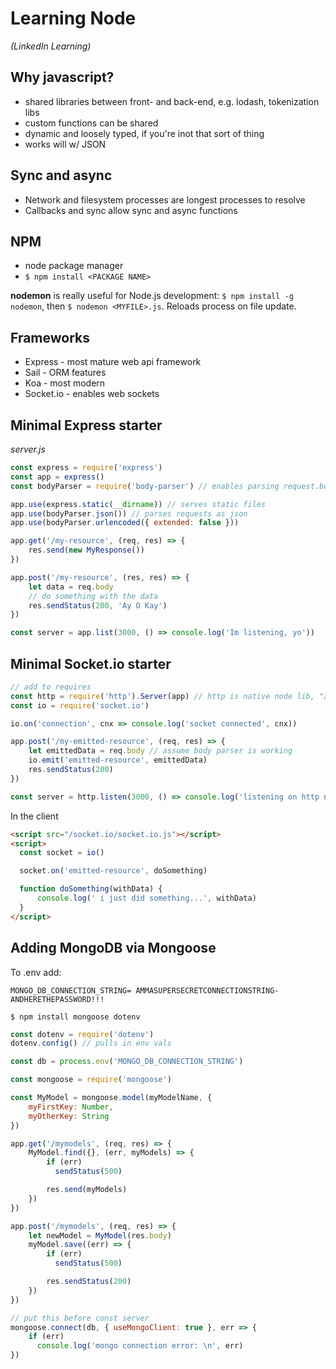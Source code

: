 # Learning Node 

_(LinkedIn Learning)_

## Why javascript?
 - shared libraries between front- and back-end, e.g. lodash, tokenization libs
 - custom functions can be shared
 - dynamic and loosely typed, if you're inot that sort of thing
 - works will w/ JSON

## Sync and async
 - Network and filesystem processes are longest processes to resolve
 - Callbacks and sync allow sync and async functions

## NPM
 - node package manager
 - `$ npm install <PACKAGE NAME>`

__nodemon__ is really useful for Node.js development: `$ npm install -g nodemon`, then `$ nodemon <MYFILE>.js`. Reloads process on file update.

## Frameworks
 - Express - most mature web api framework
 - Sail - ORM features
 - Koa - most modern
 - Socket.io - enables web sockets

## Minimal Express starter

_server.js_

```js
const express = require('express')
const app = express()
const bodyParser = require('body-parser') // enables parsing request.body as objects

app.use(express.static(__dirname)) // serves static files
app.use(bodyParser.json()) // parses requests as json
app.use(bodyParser.urlencoded({ extended: false }))

app.get('/my-resource', (req, res) => {
    res.send(new MyResponse())
})

app.post('/my-resource', (res, res) => {
    let data = req.body
    // do something with the data
    res.sendStatus(200, 'Ay O Kay')
})

const server = app.list(3000, () => console.log('Im listening, yo'))
```

## Minimal Socket.io starter

```js
// add to requires
const http = require('http').Server(app) // http is native node lib, "app" is express()
const io = require('socket.io')

io.on('connection', cnx => console.log('socket connected', cnx))

app.post('/my-emitted-resource', (req, res) => {
    let emittedData = req.body // assume body parser is working
    io.emit('emitted-resource', emittedData)
    res.sendStatus(200)
})

const server = http.listen(3000, () => console.log('listening on http now')) // listen on http, not express now
```

In the client
```html
<script src="/socket.io/socket.io.js"></script>
<script>
  const socket = io()

  socket.on('emitted-resource', doSomething)

  function doSomething(withData) {
      console.log(' i just did something...', withData)
  }
</script>
```

## Adding MongoDB via Mongoose

To .env add:
```
MONGO_DB_CONNECTION_STRING= AMMASUPERSECRETCONNECTIONSTRING-ANDHERETHEPASSWORD!!!
```

`$ npm install mongoose dotenv`

```js
const dotenv = require('dotenv')
dotenv.config() // pulls in env vals

const db = process.env('MONGO_DB_CONNECTION_STRING')

const mongoose = require('mongoose')

const MyModel = mongoose.model(myModelName, {
    myFirstKey: Number,
    myOtherKey: String
})

app.get('/mymodels', (req, res) => {
    MyModel.find({}, (err, myModels) => {
        if (err)
          sendStatus(500)

        res.send(myModels)
    })
})

app.post('/mymodels', (req, res) => {
    let newModel = MyModel(res.body)
    myModel.save((err) => {
        if (err)
          sendStatus(500)

        res.sendStatus(200)
    })
})

// put this before const server
mongoose.connect(db, { useMongoClient: true }, err => {
    if (err)
      console.log('mongo connection error: \n', err)
})
```
